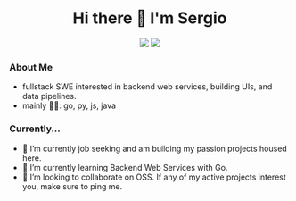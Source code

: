 
<h1 align="center"> Hi there 👋 I'm Sergio </h1> 

<p align="center">
    <a href="https://twitter.com/sergii_chairez"><img src="https://img.shields.io/badge/twitter-%231FA1F1?style=flat&logo=twitter&logoColor=white"/></a>
    <a href="https://www.linkedin.com/in/sergiochairez/"><img src="https://img.shields.io/badge/linkedin-%230177B5?style=flat&logo=linkedin&logoColor=white"/></a>
  </p>


### About Me
- fullstack SWE interested in backend web services, building UIs, and  data pipelines.
-  mainly 👨‍💻: go, py, js, java



### Currently...

- 🔭 I’m currently job seeking and am building my passion projects housed here. 
- 🌱 I’m currently learning Backend Web Services with Go.
- 👯 I’m looking to collaborate on OSS. If any of my active projects interest you, make sure to ping me.
 

<!--
**schairez/schairez** is a ✨ _special_ ✨ repository because its `README.md` (this file) appears on your GitHub profile.

Here are some ideas to get you started:

- 🔭 I’m currently working on ...
- 🌱 I’m currently learning ...
- 👯 I’m looking to collaborate on ...
- 🤔 I’m looking for help with ...
- 💬 Ask me about ...
- 📫 How to reach me: ...
- 😄 Pronouns: ...
- ⚡ Fun fact: ...
-->
